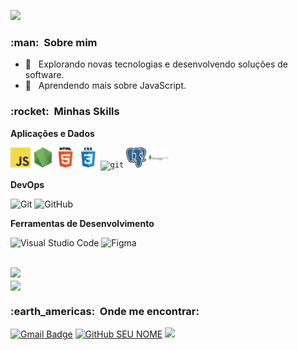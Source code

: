 ![](https://komarev.com/ghpvc/?username=EduardoSimioni&color=006bed)

<h3> :man: &nbsp;Sobre mim </h3>

- 🤔 &nbsp; Explorando novas tecnologias e desenvolvendo soluções de software.
- 🌱 &nbsp; Aprendendo mais sobre JavaScript.

<h3> :rocket: &nbsp;Minhas Skills </h3>

**Aplicações e Dados**
  
<code><img height="32" src="https://raw.githubusercontent.com/github/explore/80688e429a7d4ef2fca1e82350fe8e3517d3494d/topics/javascript/javascript.png" alt="Javascript"/></code>
<code><img height="32" src="https://raw.githubusercontent.com/github/explore/80688e429a7d4ef2fca1e82350fe8e3517d3494d/topics/nodejs/nodejs.png" alt="Nodejs"/></code>
<code><img height="32" src="https://raw.githubusercontent.com/github/explore/80688e429a7d4ef2fca1e82350fe8e3517d3494d/topics/html/html.png" alt="HTML5"/></code>
<code><img height="32" src="https://raw.githubusercontent.com/github/explore/80688e429a7d4ef2fca1e82350fe8e3517d3494d/topics/css/css.png" alt="CSS"/></code>
<code><img src="https://cdn.jsdelivr.net/gh/devicons/devicon/icons/git/git-original.svg" alt="git" width="40" height="40"/></code>
<code><img height="32" src="https://raw.githubusercontent.com/github/explore/80688e429a7d4ef2fca1e82350fe8e3517d3494d/topics/postgresql/postgresql.png" alt="PostegreSQL"/></code>
<code><img height="32" src="https://raw.githubusercontent.com/github/explore/80688e429a7d4ef2fca1e82350fe8e3517d3494d/topics/mongodb/mongodb.png" alt="MongoDB"/></code>

**DevOps**

  ![Git](https://img.shields.io/badge/-Git-333333?style=flat&logo=git)
  ![GitHub](https://img.shields.io/badge/-GitHub-333333?style=flat&logo=github)

**Ferramentas de Desenvolvimento**

  ![Visual Studio Code](https://img.shields.io/badge/-Visual%20Studio%20Code-333333?style=flat&logo=visual-studio-code&logoColor=007ACC)
  ![Figma](https://img.shields.io/badge/-Figma-333333?style=flat&logo=figma&logoColor=007ACC)

<br/>

<a href="https://github.com/EduardoSimioni">
  <img height="180em" src="https://github-readme-stats.vercel.app/api?username=EduardoSimioni&theme=dracula&show_icons=true" />
</a> 

<br/>

<a href="https://github.com/EduardoSimioni">
  <img align="center" src="https://github-readme-stats.vercel.app/api/top-langs/?username=eduardosimioni&theme=dracula&hide_langs_below=1" />
</a>

<br/>

<h3> :earth_americas: &nbsp;Onde me encontrar: </h3> 

[![Gmail Badge](https://img.shields.io/badge/-simioni894@gmail.com-006bed?style=flat-square&logo=Gmail&logoColor=white&link=mailto:simioni894@gmail.com)](mailto:eduardocarmelino.contato@gmail.com)
[![GitHub SEU NOME]( https://img.shields.io/github/followers/EduardoSimioni?label=follow&style=social)](https://github.com/EduardoSimioni/EduardoSimioni)
  <a href="#" alt="Linkedin">
  <img src="https://img.shields.io/badge/-Linkedin-0e76a8?style=flat-square&logo=Linkedin&logoColor=white&link=eduardo-carmelino" /></a>



